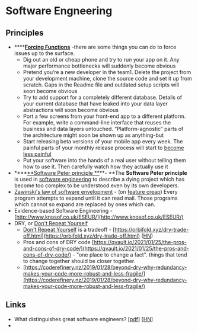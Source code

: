 # Software Engneering

## Principles

* ****[**Forcing Functions**](https://coderefinery.wordpress.com/2020/10/21/forcing-functions-in-software-development/) -there are some things you can do to force issues up to the surface.
  * Dig out an old or cheap phone and try to run your app on it. Any major performance bottlenecks will suddenly become obvious
  * Pretend you’re a new developer in the team1. Delete the project from your development machine, clone the source code and set it up from scratch. Gaps in the Readme file and outdated setup scripts will soon become obvious
  * Try to add support for a completely different database. Details of your current database that have leaked into your data layer abstractions will soon become obvious
  * Port a few screens from your front-end app to a different platform. For example, write a command-line interface that reuses the business and data layers untouched. “Platform-agnostic” parts of the architecture might soon be shown up as anything-but
  * Start releasing beta versions of your mobile app every week. The painful parts of your monthly release process will start to [become less painful](https://martinfowler.com/bliki/FrequencyReducesDifficulty.html)
  * Put your software into the hands of a real user without telling them how to use it. Then carefully watch how they actually use it
* ****[**Software Peter principle **](https://en.wikipedia.org/wiki/Software_Peter_principle)**- **The **Software Peter principle** is used in [software engineering](https://en.wikipedia.org/wiki/Software_engineering) to describe a dying project which has become too complex to be understood even by its own developers.
* [Zawinski's law of software envelopment](https://en.wikipedia.org/wiki/Jamie_Zawinski#Principles) - (on [feature creap](https://en.wikipedia.org/wiki/Feature_creep))    Every program attempts to expand until it can read mail. Those programs which cannot so expand are replaced by ones which can.
* Evidence-based Software Engineering - [http://www.knosof.co.uk/ESEUR/](http://www.knosof.co.uk/ESEUR/)
* DRY, or [Don't Repeat Yourself](https://en.wikipedia.org/wiki/Don't_repeat_yourself) 
  *  [Don't Repeat Yourself](https://en.wikipedia.org/wiki/Don't_repeat_yourself) is a tradeoff - [https://orbifold.xyz/dry-trade-off.html](https://orbifold.xyz/dry-trade-off.html) ([HN](https://news.ycombinator.com/item?id=25459506))
  * Pros and cons of DRY code [https://qvault.io/2021/01/25/the-pros-and-cons-of-dry-code/](https://qvault.io/2021/01/25/the-pros-and-cons-of-dry-code/) - "one place to change a fact".  things that tend to change together should be closer together.
  * [https://coderefinery.nz/2019/01/28/beyond-dry-why-redundancy-makes-your-code-more-robust-and-less-fragile/](https://coderefinery.nz/2019/01/28/beyond-dry-why-redundancy-makes-your-code-more-robust-and-less-fragile/)

## Links

* What distinguishes great software engineers? \[[pdf](https://faculty.washington.edu/ajko/papers/Li2019WhatDistinguishesEngineers.pdf)] \[[HN](https://news.ycombinator.com/item?id=25107285)]
*
